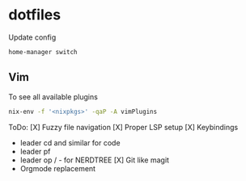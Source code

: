 # dotfiles

Update config

```bash
home-manager switch
```

## Vim

To see all available plugins

```bash
nix-env -f '<nixpkgs>' -qaP -A vimPlugins
```

ToDo:
[X] Fuzzy file navigation
[X] Proper LSP setup
[X] Keybindings
  - leader cd and similar for code
  - leader pf
  - leader op / - for NERDTREE
[X] Git like magit
- Orgmode replacement

